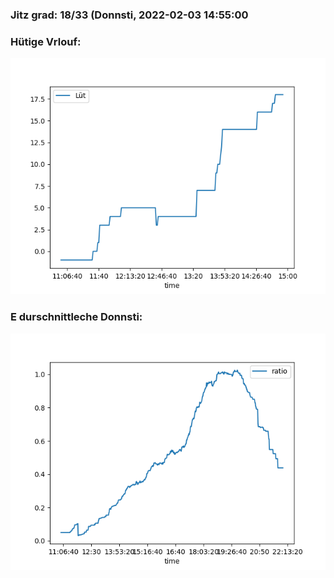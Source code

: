 ### Jitz grad: 18/33 (Donnsti, 2022-02-03 14:55:00

### Hütige Vrlouf:
![Graph](Today.png)

### E durschnittleche Donnsti:
![Graph](Donnsti.png)